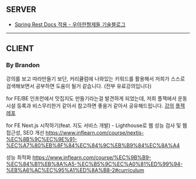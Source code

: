 ## SERVER
- [Spring Rest Docs 적용 - 우아한형제들 기술블로그](https://techblog.woowahan.com/2597/)
----------------
## CLIENT


### By Brandon

강의를 보고 따라만들기 보단, 커리큘럼에 나와있는 키워드를 활용해서 저희가 스스로 검색해보면서 공부하면 도움이 될거 같습니다. (전부 유료강의입니다)

for FE/BE
인프런에서 맛집지도 만들기라는걸 발견하게 되었는데, 저희 플젝에서 운동시설 등록과 비스무리한거 같아서 참고하면 좋을거 같아서 공유해드립니다.
[강의](https://www.inflearn.com/course/%EB%B9%84%EC%A0%84%EA%B3%B5-%ED%92%80%EC%8A%A4%ED%83%9D-%EB%A7%9B%EC%A7%91%EC%A7%80%EB%8F%84#curriculum)
[플젝 레포](https://github.com/mmvv11/food-map-dist-example)

for FE
Next.js 시작하기(feat. 지도 서비스 개발) - Lighthouse로 웹 성능 검사 및 웹 접근성, SEO 개선
https://www.inflearn.com/course/nextjs-%EC%8B%9C%EC%9E%91-%EC%A7%80%EB%8F%84%EC%84%9C%EB%B9%84%EC%8A%A4

성능 최적화
https://www.inflearn.com/course/%EC%9B%B9-%EC%84%B1%EB%8A%A5-%EC%B5%9C%EC%A0%81%ED%99%94-%EB%A6%AC%EC%95%A1%ED%8A%B8-2#curriculum
